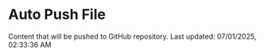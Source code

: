 # Auto Push File

Content that will be pushed to GitHub repository.
Last updated: 07/01/2025, 02:33:36 AM